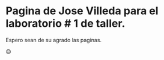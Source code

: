 # Pagina de Jose Villeda para el laboratorio # 1 de taller.

Espero sean de su agrado las paginas.

😉